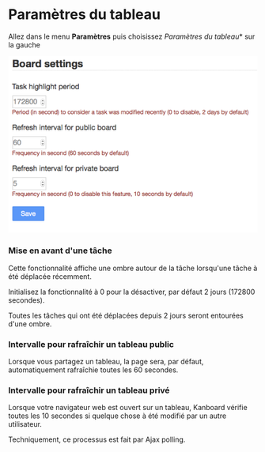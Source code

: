Paramètres du tableau
==============

Allez dans le menu **Paramètres** puis choisissez *Paramètres du tableau** sur la gauche

![Paramètres du tableau](../screenshots/board-settings.png)

### Mise en avant d'une tâche

Cette fonctionnalité affiche une ombre autour de la tâche lorsqu'une tâche à été déplacée récemment.

Initialisez la fonctionnalité à 0 pour la désactiver, par défaut 2 jours (172800 secondes).

Toutes les tâches qui ont été déplacées depuis 2 jours seront entourées d'une ombre.

### Intervalle pour rafraîchir un tableau public
 
 Lorsque vous partagez un tableau, la page sera, par défaut, automatiquement rafraîchie toutes les 60 secondes.
 
### Intervalle pour rafraîchir un tableau privé
 
 Lorsque votre navigateur web est ouvert sur un tableau, Kanboard vérifie toutes les 10 secondes si quelque chose à été modifié par un autre utilisateur.
 
 Techniquement, ce processus est fait par Ajax polling.
